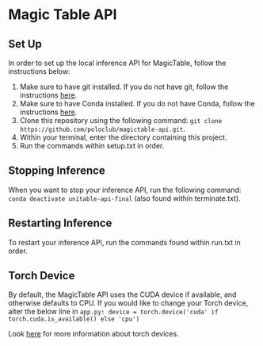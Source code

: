 # Magic Table API

## Set Up

In order to set up the local inference API for MagicTable, follow the instructions below:

1. Make sure to have git installed. If you do not have git, follow the instructions [here](https://github.com/git-guides/install-git).
2. Make sure to have Conda installed. If you do not have Conda, follow the instructions [here](https://conda.io/projects/conda/en/latest/user-guide/install/index.html).
3. Clone this repository using the following command: `git clone https://github.com/poloclub/magictable-api.git`.
4. Within your terminal, enter the directory containing this project.
5. Run the commands within setup.txt in order.

## Stopping Inference

When you want to stop your inference API, run the following command: `conda deactivate unitable-api-final` (also found within terminate.txt).

## Restarting Inference

To restart your inference API, run the commands found within run.txt in order.

## Torch Device
By default, the MagicTable API uses the CUDA device if available, and otherwise defaults to CPU. If you would like to change your Torch device, alter the below line in `app.py: device = torch.device('cuda' if torch.cuda.is_available() else 'cpu')`

Look [here](https://pytorch.org/docs/stable/tensor_attributes.html#torch.device) for more information about torch devices.
